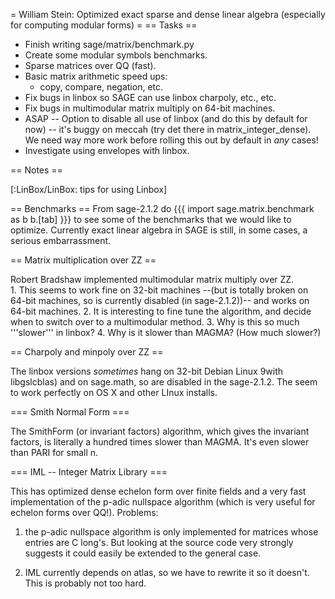 =  William Stein: Optimized exact sparse and dense linear algebra (especially for computing modular forms) =
== Tasks ==

 * Finish writing sage/matrix/benchmark.py
 * Create some modular symbols benchmarks.
 * Sparse matrices over QQ (fast). 
 * Basic matrix arithmetic speed ups:
     * copy, compare, negation, etc. 
 * Fix bugs in linbox so SAGE can use linbox charpoly, etc., etc.
 * Fix bugs in multimodular matrix multiply on 64-bit machines.
 * ASAP -- Option to disable all use of linbox (and do this by default for now) -- it's buggy on meccah (try det there in matrix_integer_dense).  We need way more work before rolling this out by default in *any* cases!
 * Investigate using envelopes with linbox.

== Notes ==

[:LinBox/LinBox: tips for using Linbox]

== Benchmarks ==
From sage-2.1.2 do 
{{{
   import sage.matrix.benchmark as b
   b.[tab]
}}}
to see some of the benchmarks that we would like to optimize.  Currently exact linear
algebra in SAGE is still, in some cases, a serious embarrassment. 

== Matrix multiplication over ZZ ==

Robert Bradshaw implemented multimodular matrix multiply over ZZ.  
    1. This seems to work fine on 32-bit machines --(but is totally broken on 64-bit machines, so is currently disabled (in sage-2.1.2))-- and works on 64-bit machines.
    2. It is interesting to fine tune the algorithm, and decide when to switch over to a multimodular method.
    3. Why is this so much '''slower''' in linbox? 
    4. Why is it slower than MAGMA? (How much slower?)

== Charpoly and minpoly over ZZ ==

The linbox versions *sometimes* hang on 32-bit Debian Linux 9with libgslcblas) and on sage.math, so are disabled in the sage-2.1.2.  The seem to work perfectly on OS X and other LInux installs. 

=== Smith Normal Form ===

The SmithForm (or invariant factors) algorithm, which gives the invariant factors, is literally a hundred times slower than MAGMA. 
It's even slower than PARI for small n.

=== IML -- Integer Matrix Library ===

This has optimized dense echelon form over finite fields and a very fast implementation of the p-adic nullspace algorithm (which is very useful for echelon forms over QQ!).  Problems:

   1. the p-adic nullspace algorithm is only implemented for matrices whose entries are C long's.  But looking at the source code very strongly suggests it could easily be extended to the general case.

   2. IML currently depends on atlas, so we have to rewrite it so it doesn't.  This is probably not too hard. 
